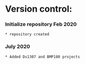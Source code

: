 # Version control:

### Initialize repository Feb 2020
    * repository created

### July 2020
	* Added Ds1307 and BMP180 projects
